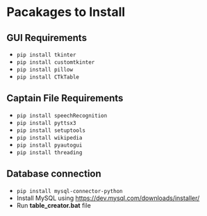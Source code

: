 # Pacakages to Install
  ## GUI Requirements
  - `pip install tkinter`
  - `pip install customtkinter`
  - `pip install pillow`
  - `pip install CTkTable`
  ## Captain File Requirements
  - `pip install speechRecognition`
  - `pip install pyttsx3`
  - `pip install setuptools`
  - `pip install wikipedia`
  - `pip install pyautogui`
  - `pip install threading`
  ## Database connection
  - `pip install mysql-connector-python`
  - Install MySQL using https://dev.mysql.com/downloads/installer/
  - Run **table_creator.bat** file